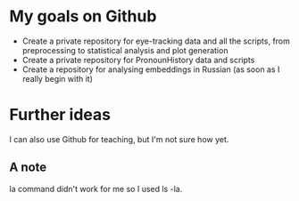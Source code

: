 # My goals on Github
- Create a private repository for eye-tracking data and all the scripts, from preprocessing to statistical analysis and plot generation
- Create a private repository for PronounHistory data and scripts
- Create a repository for analysing embeddings in Russian (as soon as I really begin with it)

# Further ideas
I can also use Github for teaching, but I'm not sure how yet. 

## A note
la command didn't work for me so I used ls -la.
